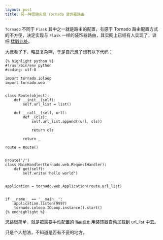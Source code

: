 ```yaml
---
layout: post
title: 另一种思路实现 Tornado 装饰器路由
---
```


`Tornado` 不同于 `Flask` 其中之一就是路由的配置，有感于 Tornado 路由配置方式的不方便，决定实现与 `Flask` 一样的装饰器路由，其实网上已经有人实现了，详细 [猛戳此处](http://www.cnblogs.com/tonyseek/archive/2011/05/27/2062227.html)。

大概看了下，略显复杂啊，于是自己想了想有以下代码：

```
{% highlight python %}
#!/usr/bin/env python
#coding: utf-8

import tornado.ioloop
import tornado.web


class Route(object):
    def __init__(self):
        self.url_list = list()

    def __call__(self, url):
        def _(cls):
            self.url_list.append((url, cls))

            return cls

        return _

route = Route()


@route('/')
class MainHandler(tornado.web.RequestHandler):
    def get(self):
        self.write('hello world')


application = tornado.web.Application(route.url_list)


if __name__ == '__main__':
    application.listen(9997)
    tornado.ioloop.IOLoop.instance().start()
{% endhighlight %}
```

思路很简单，就是把需要手动配置的 `路由信息` 用装饰器自动加载到 url_list 中去。

只是个人想法，不知道是否有不妥的地方。
